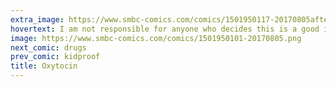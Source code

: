 ```yaml
---
extra_image: https://www.smbc-comics.com/comics/1501950117-20170805after.png
hovertext: I am not responsible for anyone who decides this is a good idea.
image: https://www.smbc-comics.com/comics/1501950101-20170805.png
next_comic: drugs
prev_comic: kidproof
title: Oxytocin
---
```


